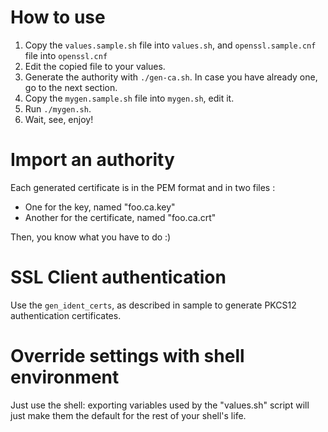 # How to use

1. Copy the `values.sample.sh` file into `values.sh`, and `openssl.sample.cnf` file into `openssl.cnf`
1. Edit the copied file to your values.
1. Generate the authority with `./gen-ca.sh`. In case you have already one, go to the next section.
1. Copy the `mygen.sample.sh` file into `mygen.sh`, edit it.
1. Run `./mygen.sh`.
1. Wait, see, enjoy!

# Import an authority

Each generated certificate is in the PEM format and in two files :

 * One for the key, named "foo.ca.key"
 * Another for the certificate, named "foo.ca.crt"

Then, you know what you have to do :)

# SSL Client authentication

Use the `gen_ident_certs`, as described in sample to generate PKCS12 authentication certificates.

# Override settings with shell environment

Just use the shell: exporting variables used by the "values.sh" script will just make them the default for the rest of your shell's life.